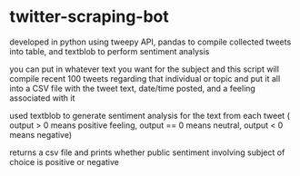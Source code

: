 # twitter-scraping-bot
developed in python using tweepy API, pandas to compile collected tweets into table, and textblob to perform sentiment analysis

you can put in whatever text you want for the subject and this script will compile recent 100 tweets regarding that individual or topic and put it all into a CSV file with the tweet text, date/time posted, and a feeling associated with it

used textblob to generate sentiment analysis for the text from each tweet ( output > 0 means positive feeling, output == 0 means neutral, output < 0 means negative)

returns a csv file and prints whether public sentiment involving subject of choice is positive or negative
